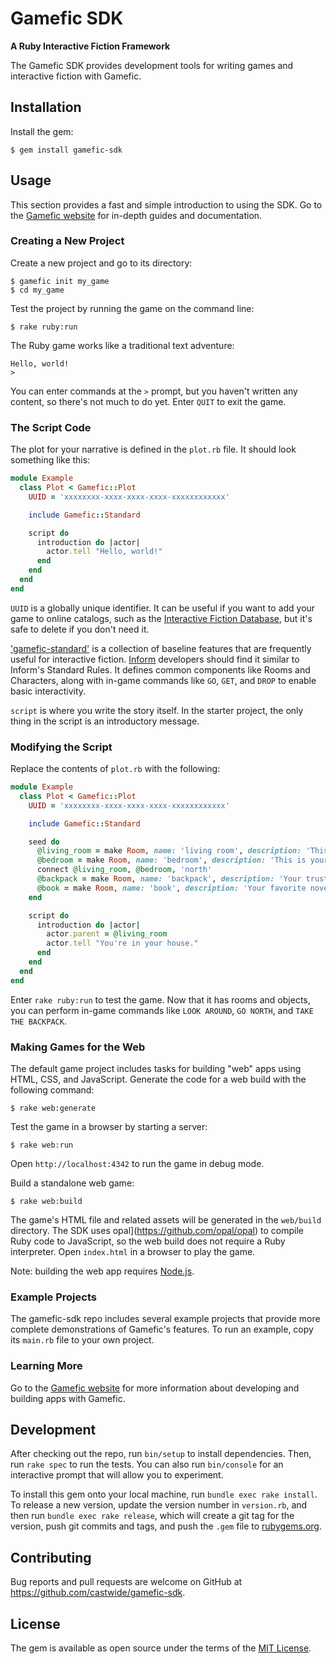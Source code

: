 # Gamefic SDK

**A Ruby Interactive Fiction Framework**

The Gamefic SDK provides development tools for writing games and interactive fiction with Gamefic.

## Installation

Install the gem:

    $ gem install gamefic-sdk

## Usage

This section provides a fast and simple introduction to using the SDK. Go to
the [Gamefic website](https://gamefic.com) for in-depth guides and
documentation.

### Creating a New Project

Create a new project and go to its directory:

    $ gamefic init my_game
    $ cd my_game

Test the project by running the game on the command line:

    $ rake ruby:run

The Ruby game works like a traditional text adventure:

    Hello, world!
    >

You can enter commands at the `>` prompt, but you haven't written any content,
so there's not much to do yet. Enter `QUIT` to exit the game.

### The Script Code

The plot for your narrative is defined in the `plot.rb` file. It should look
something like this:

```ruby
module Example
  class Plot < Gamefic::Plot
    UUID = 'xxxxxxxx-xxxx-xxxx-xxxx-xxxxxxxxxxxx'

    include Gamefic::Standard

    script do
      introduction do |actor|
        actor.tell "Hello, world!"
      end
    end
  end
end
```

`UUID` is a globally unique identifier. It can be useful if you want to
add your game to online catalogs, such as the [Interactive Fiction Database](https://ifdb.tads.org/),
but it's safe to delete if you don't need it.

['gamefic-standard'](https://github.com/castwide/gamefic-standard) is a collection
of baseline features that are frequently useful for interactive fiction. [Inform](http://inform7.com/)
developers should find it similar to Inform's Standard Rules. It defines common
components like Rooms and Characters, along with in-game commands like `GO`,
`GET`, and `DROP` to enable basic interactivity.

`script` is where you write the story itself. In the starter project,
the only thing in the script is an introductory message.

### Modifying the Script

Replace the contents of `plot.rb` with the following:

```ruby
module Example
  class Plot < Gamefic::Plot
    UUID = 'xxxxxxxx-xxxx-xxxx-xxxx-xxxxxxxxxxxx'

    include Gamefic::Standard

    seed do
      @living_room = make Room, name: 'living room', description: 'This is your living room.'
      @bedroom = make Room, name: 'bedroom', description: 'This is your bedroom.'
      connect @living_room, @bedroom, 'north'
      @backpack = make Room, name: 'backpack', description: 'Your trusty backpack.', parent: @bedroom
      @book = make Room, name: 'book', description: 'Your favorite novel.', parent: @living_room
    end

    script do
      introduction do |actor|
        actor.parent = @living_room
        actor.tell "You're in your house."
      end
    end
  end
end
```

Enter `rake ruby:run` to test the game. Now that it has rooms and objects, you
can perform in-game commands like `LOOK AROUND`, `GO NORTH`, and `TAKE THE BACKPACK`.

### Making Games for the Web

The default game project includes tasks for building "web" apps using HTML,
CSS, and JavaScript. Generate the code for a web build with the following
command:

```
$ rake web:generate
```

Test the game in a browser by starting a server:

```
$ rake web:run
```

Open `http://localhost:4342` to run the game in debug mode.

Build a standalone web game:

```
$ rake web:build
```

The game's HTML file and related assets will be generated in the
`web/build` directory. The SDK uses opal](https://github.com/opal/opal)
to compile Ruby code to JavaScript, so the web build does not require a
Ruby interpreter. Open `index.html` in a browser to play the game.

Note: building the web app requires [Node.js](https://nodejs.org).

### Example Projects

The gamefic-sdk repo includes several example projects that provide more
complete demonstrations of Gamefic's features. To run an example, copy
its `main.rb` file to your own project.

### Learning More

Go to the [Gamefic website](https://gamefic.com) for more information about
developing and building apps with Gamefic.

## Development

After checking out the repo, run `bin/setup` to install dependencies. Then, run `rake spec` to run the tests. You can also run `bin/console` for an interactive prompt that will allow you to experiment.

To install this gem onto your local machine, run `bundle exec rake install`. To release a new version, update the version number in `version.rb`, and then run `bundle exec rake release`, which will create a git tag for the version, push git commits and tags, and push the `.gem` file to [rubygems.org](https://rubygems.org).

## Contributing

Bug reports and pull requests are welcome on GitHub at https://github.com/castwide/gamefic-sdk.

## License

The gem is available as open source under the terms of the [MIT License](https://opensource.org/licenses/MIT).
